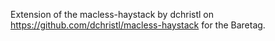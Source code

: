 Extension of the macless-haystack by dchristl on https://github.com/dchristl/macless-haystack for the Baretag.

